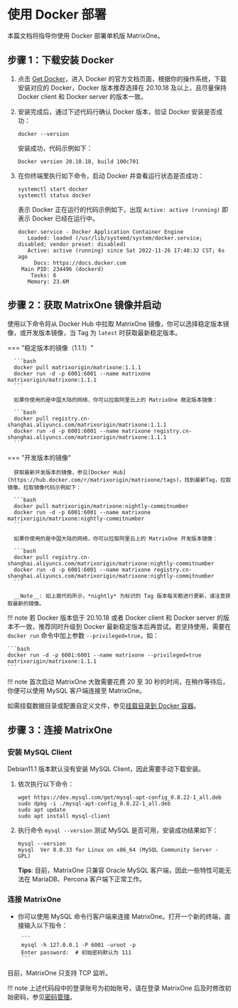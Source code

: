 # **使用 Docker 部署**

本篇文档将指导你使用 Docker 部署单机版 MatrixOne。

## 步骤 1：下载安装 Docker

1. 点击 <a href="https://docs.docker.com/get-docker/" target="_blank">Get Docker</a>，进入 Docker 的官方文档页面，根据你的操作系统，下载安装对应的 Docker，Docker 版本推荐选择在 20.10.18 及以上，且尽量保持 Docker client 和 Docker server 的版本一致。

2. 安装完成后，通过下述代码行确认 Docker 版本，验证 Docker 安装是否成功：

    ```
    docker --version
    ```

    安装成功，代码示例如下：

    ```
    Docker version 20.10.18, build 100c701
    ```

3. 在你终端里执行如下命令，启动 Docker 并查看运行状态是否成功：

    ```
    systemctl start docker
    systemctl status docker
    ```

    表示 Docker 正在运行的代码示例如下，出现 `Active: active (running)` 即表示 Docker 已经在运行中。

    ```
    docker.service - Docker Application Container Engine
       Loaded: loaded (/usr/lib/systemd/system/docker.service; disabled; vendor preset: disabled)
       Active: active (running) since Sat 2022-11-26 17:48:32 CST; 6s ago
         Docs: https://docs.docker.com
     Main PID: 234496 (dockerd)
        Tasks: 8
       Memory: 23.6M
    ```

## 步骤 2：获取 MatrixOne 镜像并启动

使用以下命令将从 Docker Hub 中拉取 MatrixOne 镜像，你可以选择稳定版本镜像，或开发版本镜像，当 Tag 为 `latest` 时获取最新稳定版本。

=== "稳定版本的镜像（1.1.1）"

      ```bash
      docker pull matrixorigin/matrixone:1.1.1
      docker run -d -p 6001:6001 --name matrixone matrixorigin/matrixone:1.1.1
      ```

      如果你使用的是中国大陆的网络，你可以拉取阿里云上的 MatrixOne 稳定版本镜像：

      ```bash
      docker pull registry.cn-shanghai.aliyuncs.com/matrixorigin/matrixone:1.1.1
      docker run -d -p 6001:6001 --name matrixone registry.cn-shanghai.aliyuncs.com/matrixorigin/matrixone:1.1.1
      ```

=== "开发版本的镜像"

      获取最新开发版本的镜像，参见[Docker Hub](https://hub.docker.com/r/matrixorigin/matrixone/tags)，找到最新Tag，拉取镜像。拉取镜像代码示例如下：

      ```bash
      docker pull matrixorigin/matrixone:nightly-commitnumber
      docker run -d -p 6001:6001 --name matrixone matrixorigin/matrixone:nightly-commitnumber
      ```

      如果你使用的是中国大陆的网络，你可以拉取阿里云上的 MatrixOne 开发版本镜像：

      ```bash
      docker pull registry.cn-shanghai.aliyuncs.com/matrixorigin/matrixone:nightly-commitnumber
      docker run -d -p 6001:6001 --name matrixone registry.cn-shanghai.aliyuncs.com/matrixorigin/matrixone:nightly-commitnumber
      ```

      __Note__: 如上面代码所示，*nightly* 为标识的 Tag 版本每天都进行更新，请注意获取最新的镜像。

!!! note
    若 Docker 版本低于 20.10.18 或者 Docker client 和 Docker server 的版本不一致，推荐同时升级到 Docker 最新稳定版本后再尝试。若坚持使用，需要在 ```docker run``` 命令中加上参数 ```--privileged=true```，如：

    ```bash
    docker run -d -p 6001:6001 --name matrixone --privileged=true matrixorigin/matrixone:1.1.1
    ```

!!! note
    首次启动 MatrixOne 大致需要花费 20 至 30 秒的时间，在稍作等待后，你便可以使用 MySQL 客户端连接至 MatrixOne。

如需挂载数据目录或配置自定义文件，参见[挂载目录到 Docker 容器](../../Maintain/mount-data-by-docker.md)。

## 步骤 3：连接 MatrixOne

### 安装 MySQL Client

Debian11.1 版本默认没有安装 MySQL Client，因此需要手动下载安装。

1. 依次执行以下命令：

    ```
    wget https://dev.mysql.com/get/mysql-apt-config_0.8.22-1_all.deb
    sudo dpkg -i ./mysql-apt-config_0.8.22-1_all.deb
    sudo apt update
    sudo apt install mysql-client
    ```

2. 执行命令 `mysql --version` 测试 MySQL 是否可用，安装成功结果如下：

    ```
    mysql --version
    mysql  Ver 8.0.33 for Linux on x86_64 (MySQL Community Server - GPL)
    ```

    __Tips__: 目前，MatrixOne 只兼容 Oracle MySQL 客户端，因此一些特性可能无法在 MariaDB、Percona 客户端下正常工作。

### 连接 MatrixOne

- 你可以使用 MySQL 命令行客户端来连接 MatrixOne。打开一个新的终端，直接输入以下指令：

       ```
       mysql -h 127.0.0.1 -P 6001 -uroot -p
       Enter password:  # 初始密码默认为 111
       ```

目前，MatrixOne 只支持 TCP 监听。

!!! note
    上述代码段中的登录账号为初始账号，请在登录 MatrixOne 后及时修改初始密码，参见[密码管理](../../Security/password-mgmt.md)。
